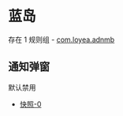 # 蓝岛

存在 1 规则组 - [com.loyea.adnmb](/src/apps/com.loyea.adnmb.ts)

## 通知弹窗

默认禁用

- [快照-0](https://i.gkd.li/import/13623450)
